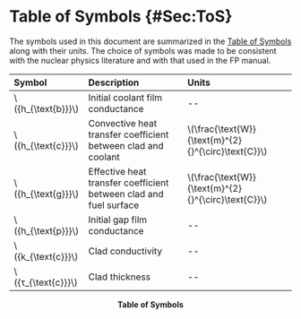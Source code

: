 # Table of Symbols {#Sec:ToS}

The symbols used in this document are summarized in the [Table of Symbols](./SecToS.md#Table:ToS) along with their units. The choice of symbols was made to be consistent with the nuclear physics literature and with that used in the FP manual.

<div id="Table:ToS"></div>

|Symbol               |Description                                                      |Units                                                |
|:--------------------|:----------------------------------------------------------------|:----------------------------------------------------|
|\\({h\_{\text{b}}}\\)|Initial coolant film conductance                                 |--                                                   |
|\\({h\_{\text{c}}}\\)|Convective heat transfer coefficient between clad and coolant    |\\(\frac{\text{W}}{\text{m}^{2}{}^{\circ}\text{C}}\\)|
|\\({h\_{\text{g}}}\\)|Effective heat transfer coefficient between clad and fuel surface|\\(\frac{\text{W}}{\text{m}^{2}{}^{\circ}\text{C}}\\)|
|\\({h\_{\text{p}}}\\)|Initial gap film conductance                                     |--                                                   |
|\\({k\_{\text{c}}}\\)|Clad conductivity                                                |--                                                   |
|\\({τ\_{\text{c}}}\\)|Clad thickness                                                   |--                                                   |

**<p align="center">Table of Symbols</p>**

